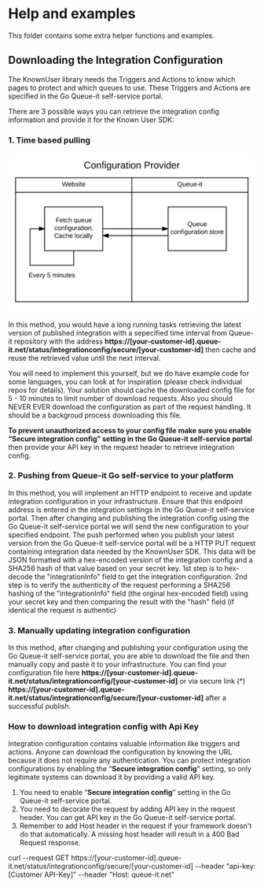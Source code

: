 # Help and examples
This folder contains some extra helper functions and examples.

## Downloading the Integration Configuration
The KnownUser library needs the Triggers and Actions to know which pages to protect and which queues to use. 
These Triggers and Actions are specified in the Go Queue-it self-service portal.

There are 3 possible ways you can retrieve the integration config information and provide it for the Known User SDK:

### 1. Time based pulling
![Configuration Provider flow](https://github.com/queueit/Documentation/blob/main/serverside-connectors/integration-config/ConfigProviderExample.png)

In this method, you would have a long running tasks retrieving the latest version of published integration with a sepecified time interval from Queue-it repository with the address **https://[your-customer-id].queue-it.net/status/integrationconfig/secure/[your-customer-id]** then cache and reuse the retrieved value until the next interval. 

You will need to implement this yourself, but we do have example code for some languages, you can look at for inspiration (please check individual repos for details). Your solution should cache the downloaded config file for 5 - 10 minutes to limit number of download requests. Also you should NEVER EVER download the configuration as part of the request handling. It should be a backgroud process downloading this file.

**To prevent unauthorized access to your config file make sure you enable “Secure integration config” setting in the Go Queue-it self-service portal** then provide your API key in the request header to retrieve integration config.

### 2. Pushing from Queue-it Go self-service to your platform
In this method, you will implement an HTTP endpoint to receive and update integration configuration in your infrastructure. Ensure that this endpoint address is entered in the integration settings in the Go Queue-it self-service portal. Then after changing and publishing the integration config using the Go Queue-it self-service portal we will send the new configuration to your specified endpoint.
The push performed when you publish your latest version from the Go Queue-it self-service portal will be a HTTP PUT request containing integration data needed by the KnownUser SDK. This data will be JSON formatted with a hex-encoded version of the integration config and a SHA256 hash of that value based on your secret key.
1st step is to hex-decode the "integrationInfo" field to get the integration configuration. 
2nd step is to verify the authenticity of the request performing a SHA256 hashing of the "integrationInfo" field (the orginal hex-encoded field) using your secret key and then comparing the result with the "hash" field (if identical the request is authentic)

### 3. Manually updating integration configuration
In this method, after changing and publishing your configuration using the Go Queue-it self-service portal, you are able to download the file and then manually copy and paste it to your infrastructure. You can find your configuration file here **https://[your-customer-id].queue-it.net/status/integrationconfig/[your-customer-id]** or via secure link (*) **https://[your-customer-id].queue-it.net/status/integrationconfig/secure/[your-customer-id]** after a successful publish.

### How to download integration config with Api Key
Integration configuration contains valuable information like triggers and actions. Anyone can download the configuration by knowing the URL because it does not require any authentication. You can protect integration configurations by enabling the “**Secure integration config**” setting, so only legitimate systems can download it by providing a valid API key.

1. You need to enable “**Secure integration config**” setting in the Go Queue-it self-service portal.
2. You need to decorate the request by adding API key in the request header. You can get API key in the Go Queue-it self-service portal.
3. Remember to add Host header in the request if your framework doesn't do that automatically. A missing host header will result in a 400 Bad Request response.
   
curl --request GET https://[your-customer-id].queue-it.net/status/integrationconfig/secure/[your-customer-id] --header "api-key: [Customer API-Key]" --header "Host: queue-it.net"